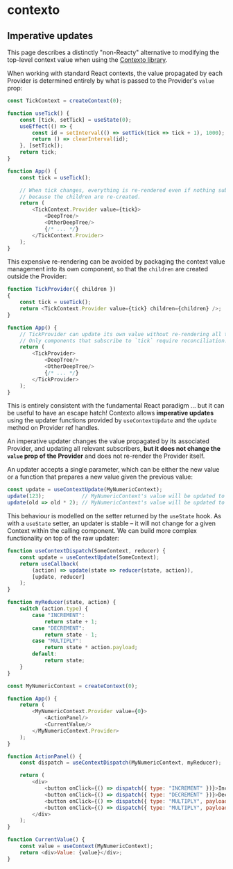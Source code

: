 contexto
========

## Imperative updates

This page describes a distinctly "non-Reacty" alternative to modifying the top-level context value
when using the [Contexto library](../).


When working with standard React contexts, the value propagated by each Provider is determined
entirely by what is passed to the Provider's `value` prop:

```javascript
const TickContext = createContext(0);

function useTick() {
    const [tick, setTick] = useState(0);
    useEffect(() => {
        const id = setInterval(() => setTick(tick => tick + 1), 1000);
        return () => clearInterval(id);
    }, [setTick]);
    return tick;
}

function App() {
    const tick = useTick();

    // When tick changes, everything is re-rendered even if nothing subscribes to `tick`,
    // because the children are re-created.
    return (
        <TickContext.Provider value={tick}>
            <DeepTree/>
            <OtherDeepTree/>
            {/* ... */}
        </TickContext.Provider>
    );
}
```

This expensive re-rendering can be avoided by packaging the context value management into
its own component, so that the `children` are created outside the Provider:

```javascript
function TickProvider({ children })
{
    const tick = useTick();
    return <TickContext.Provider value={tick} children={children} />;
}

function App() {
    // TickProvider can update its own value without re-rendering all the children.
    // Only components that subscribe to `tick` require reconciliation.
    return (
        <TickProvider>
            <DeepTree/>
            <OtherDeepTree/>
            {/* ... */}
        </TickProvider>
    );
}
```

This is entirely consistent with the fundamental React paradigm ... but it can be useful
to have an escape hatch! Contexto allows **imperative updates** using the updater functions
provided by `useContextUpdate` and the `update` method on Provider ref handles.

An imperative updater changes the value propagated by its associated Provider, and updating
all relevant subscribers, **but it does not change the `value` prop of the Provider**
and does not re-render the Provider itself.

An updater accepts a single parameter, which can be either the new value or a function
that prepares a new value given the previous value:

```javascript
const update = useContextUpdate(MyNumericContext);
update(123);            // MyNumericContext's value will be updated to 123
update(old => old * 2); // MyNumericContext's value will be updated to 246
```

This behaviour is modelled on the setter returned by the `useState` hook.
As with a `useState` setter, an updater is stable – it will not change for a
given Context within the calling component. We can build more complex functionality
on top of the raw updater:

```javascript
function useContextDispatch(SomeContext, reducer) {
    const update = useContextUpdate(SomeContext);
    return useCallback(
        (action) => update(state => reducer(state, action)),
        [update, reducer]
    );
}

function myReducer(state, action) {
    switch (action.type) {
        case "INCREMENT":
            return state + 1;
        case "DECREMENT":
            return state - 1;
        case "MULTIPLY":
            return state * action.payload;
        default:
            return state;
    }
}

const MyNumericContext = createContext(0);

function App() {
    return (
        <MyNumericContext.Provider value={0}>
            <ActionPanel/>
            <CurrentValue/>
        </MyNumericContext.Provider>
    );
}

function ActionPanel() {
    const dispatch = useContextDispatch(MyNumericContext, myReducer);

    return (
        <div>
            <button onClick={() => dispatch({ type: "INCREMENT" })}>Increment</button>
            <button onClick={() => dispatch({ type: "DECREMENT" })}>Decrement</button>
            <button onClick={() => dispatch({ type: "MULTIPLY", payload: 2 })}>Double</button>
            <button onClick={() => dispatch({ type: "MULTIPLY", payload: -1 })}>Negate</button>
        </div>
    );
}

function CurrentValue() {
    const value = useContext(MyNumericContext);
    return <div>Value: {value}</div>;
}
```
